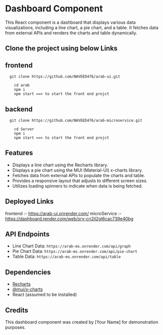 # Dashboard Component

This React component is a dashboard that displays various data visualizations, including a line chart, a pie chart, and a table. It fetches data from external APIs and renders the charts and table dynamically.


## Clone the project using below Links
## frontend
      git clone https://github.com/NAVEED476/arab-ui.git

        cd arab
        npm i 
        npm start ==> to start the front end projct

## backend 
      git clone https://github.com/NAVEED476/arab-microservice.git

        cd Server
        npm i 
        npm start ==> to start the front end projct

## Features

- Displays a line chart using the Recharts library.
- Displays a pie chart using the MUI (Material-UI) x-charts library.
- Fetches data from external APIs to populate the charts and table.
- Provides a responsive layout that adjusts to different screen sizes.
- Utilizes loading spinners to indicate when data is being fetched.

## Deployed Links

frontend :- https://arab-ui.onrender.com/
microService :- https://dashboard.render.com/web/srv-cn2il2gl6cac739e40bg



## API Endpoints

- Line Chart Data: `https://arab-ms.onrender.com/api/graph`
- Pie Chart Data: `https://arab-ms.onrender.com/api/pie-chart`
- Table Data: `https://arab-ms.onrender.com/api/table`

## Dependencies

- [Recharts](https://recharts.org/)
- [@mui/x-charts](https://mui.com/getting-started/installation/)
- React (assumed to be installed)

## Credits

This dashboard component was created by [Your Name] for demonstration purposes.

